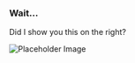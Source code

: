 ### Wait...

Did I show you this on the right?

![Placeholder Image](https://via.placeholder.com/550)
